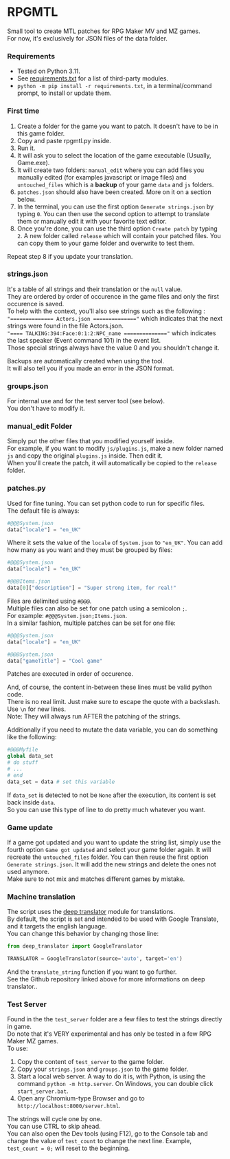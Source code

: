 # RPGMTL  
Small tool to create MTL patches for RPG Maker MV and MZ games.  
For now, it's exclusively for JSON files of the data folder.  
  
### Requirements  
* Tested on Python 3.11.
* See [requirements.txt](https://github.com/MizaGBF/RPGMTL/blob/master/requirements.txt) for a list of third-party modules.  
* `python -m pip install -r requirements.txt`, in a terminal/command prompt, to install or update them.  
  
### First time  
1. Create a folder for the game you want to patch. It doesn't have to be in this game folder.  
2. Copy and paste rpgmtl.py inside.  
3. Run it.  
4. It will ask you to select the location of the game executable (Usually, Game.exe).  
5. It will create two folders: `manual_edit` where you can add files you manually edited (for examples javascript or image files) and `untouched_files` which is a **backup** of your game `data` and `js` folders.  
6. `patches.json` should also have been created. More on it on a section below.  
7. In the terminal, you can use the first option `Generate strings.json` by typing `0`. You can then use the second option to attempt to translate them or manually edit it with your favorite text editor.  
8. Once you're done, you can use the third option `Create patch` by typing `2`. A new folder called `release` which will contain your patched files. You can copy them to your game folder and overwrite to test them.  
  
Repeat step 8 if you update your translation.  
  
### strings.json  
It's a table of all strings and their translation or the `null` value.  
They are ordered by order of occurence in the game files and only the first occurence is saved.  
To help with the context, you'll also see strings such as the following :  
`"============== Actors.json =============="` which indicates that the next strings were found in the file Actors.json.  
`"==== TALKING:394:Face:0:1:2:NPC_name =============="` which indicates the last speaker (Event command 101) in the event list.  
Those special strings always have the value 0 and you shouldn't change it.  
  
Backups are automatically created when using the tool.  
It will also tell you if you made an error in the JSON format.  
  
### groups.json  
For internal use and for the test server tool (see below).  
You don't have to modify it.
  
### manual_edit Folder  
Simply put the other files that you modified yourself inside.  
For example, if you want to modify `js/plugins.js`, make a new folder named `js` and copy the original `plugins.js` inside. Then edit it.  
When you'll create the patch, it will automatically be copied to the `release` folder.  
  
### patches.py  
Used for fine tuning. You can set python code to run for specific files.  
The default file is always:  
```python
#@@@System.json
data["locale"] = "en_UK"
```  
Where it sets the value of the `locale` of `System.json` to `"en_UK"`.
You can add how many as you want and they must be grouped by files:  
```python
#@@@System.json
data["locale"] = "en_UK"

#@@@Items.json
data[0]["description"] = "Super strong item, for real!"
```  
Files are delimited using `#@@@`.  
Multiple files can also be set for one patch using a semicolon `;`.  
For example: `#@@@System.json;Items.json`.  
In a similar fashion, multiple patches can be set for one file:  
```python
#@@@System.json
data["locale"] = "en_UK"

#@@@System.json
data["gameTitle"] = "Cool game"
```  
Patches are executed in order of occurence.  
  
And, of course, the content in-between these lines must be valid python code.  
There is no real limit. Just make sure to escape the quote with a backslash. Use `\n` for new lines.  
Note: They will always run AFTER the patching of the strings.  
  
Additionally if you need to mutate the data variable, you can do something like the following:
```python
#@@@Myfile
global data_set
# do stuff
# ...
# end
data_set = data # set this variable
```  
If `data_set` is detected to not be `None` after the execution, its content is set back inside `data`.  
So you can use this type of line to do pretty much whatever you want.  
  
### Game update  
If a game got updated and you want to update the string list, simply use the fourth option `Game got updated` and select your game folder again. It will recreate the `untouched_files` folder. You can then reuse the first option `Generate strings.json`. It will add the new strings and delete the ones not used anymore.  
Make sure to not mix and matches different games by mistake.  
  
### Machine translation  
The script uses the [deep translator](https://github.com/prataffel/deep_translator) module for translations.  
By default, the script is set and intended to be used with Google Translate, and it targets the english language.  
You can change this behavior by changing those line:  
```python
from deep_translator import GoogleTranslator
```  
  
```python
TRANSLATOR = GoogleTranslator(source='auto', target='en')
```  
And the `translate_string` function if you want to go further.  
See the Github repository linked above for more informations on deep translator..  
  
### Test Server  
Found in the the `test_server` folder are a few files to test the strings directly in game.  
Do note that it's VERY experimental and has only be tested in a few RPG Maker MZ games.  
To use:  
1. Copy the content of `test_server` to the game folder.  
2. Copy your `strings.json` and `groups.json` to the game folder.  
3. Start a local web server. A way to do it is, with Python, is using the command `python -m http.server`. On Windows, you can double click `start_server.bat`.  
4. Open any Chromium-type Browser and go to `http://localhost:8000/server.html`.  
  
The strings will cycle one by one.  
You can use CTRL to skip ahead.  
You can also open the Dev tools (using F12), go to the Console tab and change the value of `test_count` to change the next line. Example, `test_count = 0;` will reset to the beginning.  
  
